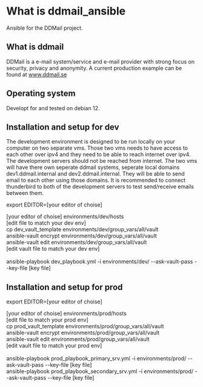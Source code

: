 # What is ddmail_ansible
Ansible for the DDMail project. 

## What is ddmail
DDMail is a e-mail system/service and e-mail provider with strong focus on security, privacy and anonymity. A current production example can be found at www.ddmail.se

## Operating system
Developt for and tested on debian 12.

## Installation and setup for dev
The development environment is designed to be run locally on your computer on two separate vms. Those two vms needs to have access to each other over ipv4 and they need to be able to reach internet over ipv4. The development servers should not be reached from internet. The two vms will have there own seperate ddmail systems, seperate local domains dev1.ddmail.internal and dev2.ddmail.internal. They will be able to send email to each other using those domains. It is recommended to connect thunderbird to both of the development servers to test send/receive emails between them.

export EDITOR=[your editor of choise]<br>

[your editor of choise] environments/dev/hosts<br>
[edit file to match your dev env]<br>
cp dev_vault_template environments/dev/group_vars/all/vault<br>
ansible-vault encrypt environments/dev/group_vars/all/vault<br>
ansible-vault edit environments/dev/group_vars/all/vault<br>
[edit vault file to match your dev env]<br>
<br>
ansible-playbook dev_playbook.yml -i environments/dev/ --ask-vault-pass --key-file [key file]

## Installation and setup for prod
export EDITOR=[your editor of choise]<br>

[your editor of choise] environments/prod/hosts<br>
[edit file to match your prod env]<br>
cp prod_vault_template environments/prod/group_vars/all/vault<br>
ansible-vault encrypt environments/prod/group_vars/all/vault<br>
ansible-vault edit environments/prod/group_vars/all/vault<br>
[edit vault file to match your prod env]<br>
<br>
ansible-playbook prod_playbook_primary_srv.yml -i environments/prod/ --ask-vault-pass --key-file [key file]
<br>
ansible-playbook prod_playbook_secondary_srv.yml -i environments/prod/ --ask-vault-pass --key-file [key file]
